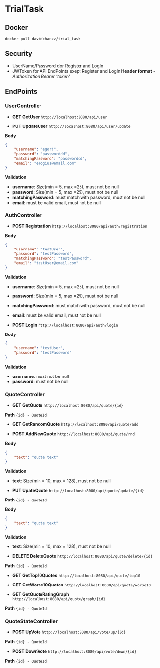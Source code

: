 # TrialTask

## Docker
`docker pull davidchanzz/trial_task`

## Security

- UserName/Password dor Register and LogIn
- JWToken for API EndPoints exept Register and LogIn
  **Header format** - _Authorization Bearer 'token'_

## EndPoints

### UserController

- **GET GetUser**
`http://localhost:8080/api/user`

- **PUT UpdateUser**
`http://localhost:8080/api/user/update`

**Body**
```JSON
{
    "username": "egor!",
    "password": "passworddd",
    "matchingPassword": "passworddd",
    "email": "erogius@email.com"
}
```
**Validation**
- **username**: Size(min = 5, max =25), must not be null
- **password**: Size(min = 5, max =25), must not be null
- **matchingPassword**: must match with password, must not be null
- **email**: must be valid email, must not be null

### AuthController

- **POST Registration**
`http://localhost:8080/api/auth/registration`

**Body**
```JSON
{
    "username": "testUser",
    "password": "testPassword",
    "matchingPassword": "testPassword",
    "email": "testUser@email.com"
}
```

**Validation**
- **username**: Size(min = 5, max =25), must not be null
- **password**: Size(min = 5, max =25), must not be null
- **matchingPassword**: must match with password, must not be null
- **email**: must be valid email, must not be null

- **POST Login**
`http://localhost:8080/api/auth/login`

**Body**
```JSON
{
    "username": "testUser",
    "password": "testPassword"
}
```

**Validation**
- **username**: must not be null
- **password**: must not be null

### QuoteController

- **GET GetQuote**
`http://localhost:8080/api/quote/{id}`

**Path**
`{id} - QuoteId`

- **GET GetRandomQuote**
`http://localhost:8080/api/quote/add`

- **POST AddNewQuote**
`http://localhost:8080/api/quote/rnd`

**Body**
```JSON
{
    "text": "quote text"
}
```

**Validation**
- **text**: Size(min = 10, max = 128), must not be null

- **PUT UpateQuote**
`http://localhost:8080/api/quote/update/{id}`

**Path**
`{id} - QuoteId`

**Body**
```JSON
{
    "text": "quote text"
}
```

**Validation**
- **text**: Size(min = 10, max = 128), must not be null

- **DELETE DeleteQuote**
`http://localhost:8080/api/quote/delete/{id}`

**Path**
`{id} - QuoteId`

- **GET GetTop10Quotes**
`http://localhost:8080/api/quote/top10`

- **GET GetWorse10Quotes**
`http://localhost:8080/api/quote/worse10`

- **GET GetQuoteRatingGraph**
`http://localhost:8080/api/quote/graph/{id}`

**Path**
`{id} - QuoteId`

### QuoteStateController

- **POST UpVote**
`http://localhost:8080/api/vote/up/{id}`

**Path**
`{id} - QuoteId`

- **POST DownVote**
`http://localhost:8080/api/vote/down/{id}`

**Path**
`{id} - QuoteId`




